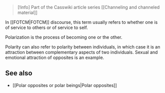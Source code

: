 
> [!info] Part of the Casswiki article series [[Channeling and channeled material]]

In [[FOTCM|FOTCM]] discourse, this term usually refers to whether one is of service to others or of service to self.

Polarization is the process of becoming one or the other.

Polarity can also refer to polarity between individuals, in which case it is an attraction between complementary aspects of two individuals. Sexual and emotional attraction of opposites is an example.

See also
--------

*   [[Polar opposites or polar beings|Polar opposites]]